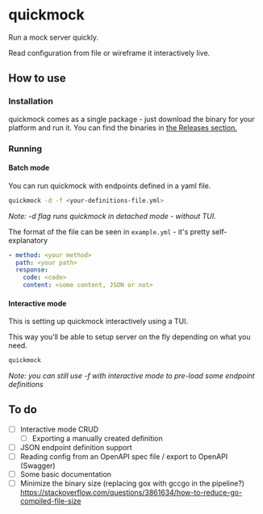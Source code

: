 # quickmock

Run a mock server quickly.

Read configuration from file or wireframe it interactively live.

## How to use

### Installation

quickmock comes as a single package - just download the binary for your platform and run it.
You can find the binaries in [the Releases section.](https://github.com/S-Maciejewski/quickmock/releases)

### Running

#### Batch mode

You can run quickmock with endpoints defined in a yaml file.

```bash
quickmock -d -f <your-definitions-file.yml>
```

_Note: -d flag runs quickmock in detached mode - without TUI._

The format of the file can be seen in `example.yml` - it's pretty self-explanatory

```yaml
- method: <your method>
  path: <your path>
  response:
    code: <code>
    content: <some content, JSON or not>
```

#### Interactive mode

This is setting up quickmock interactively using a TUI.

This way you'll be able to setup server on the fly depending on what you need.

```bash
quickmock
```

_Note: you can still use -f with interactive mode to pre-load some endpoint definitions_

## To do

- [ ] Interactive mode CRUD
    - [ ] Exporting a manually created definition
- [ ] JSON endpoint definition support
- [ ] Reading config from an OpenAPI spec file / export to OpenAPI (Swagger)
- [ ] Some basic documentation
- [ ] Minimize the binary size (replacing gox with gccgo in the
  pipeline?) https://stackoverflow.com/questions/3861634/how-to-reduce-go-compiled-file-size
